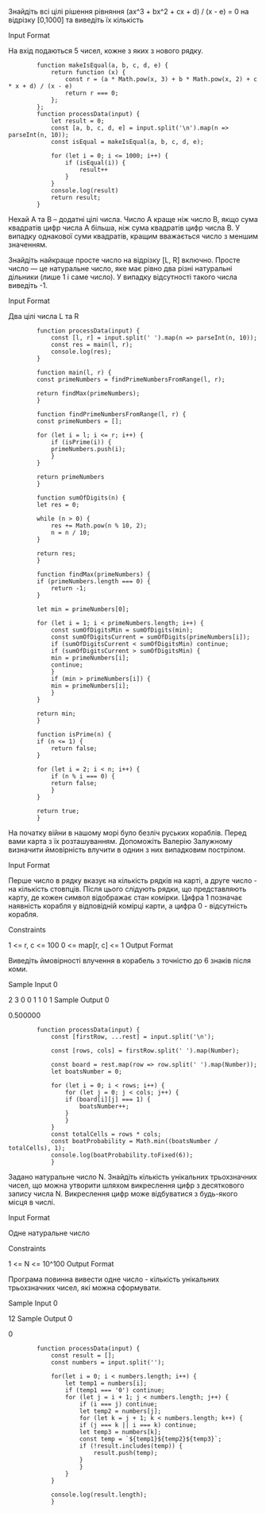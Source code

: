 Знайдіть всі цілі рішення рівняння (ax^3 + bx^2 + cx + d) / (x - e) = 0 на відрізку [0,1000] та виведіть їх кількість

Input Format

На вхід подаються 5 чисел, кожне з яких з нового рядку.

            function makeIsEqual(a, b, c, d, e) {
                return function (x) {
                    const r = (a * Math.pow(x, 3) + b * Math.pow(x, 2) + c * x + d) / (x - e) 
                    return r === 0;
                };
            };
            function processData(input) {
                let result = 0;
                const [a, b, c, d, e] = input.split('\n').map(n => parseInt(n, 10));
                const isEqual = makeIsEqual(a, b, c, d, e);
                
                for (let i = 0; i <= 1000; i++) {
                    if (isEqual(i)) {
                        result++
                    }
                }
                console.log(result)
                return result;
            }

Нехай A та B – додатні цілі числа. Число A краще ніж число B, якщо сума квадратів цифр числа A більша, ніж сума квадратів цифр числа B. У випадку однакової суми квадратів, кращим вважається число з меншим значенням.

Знайдіть найкраще просте число на відрізку [L, R] включно. Просте число — це натуральне число, яке має рівно два різні натуральні дільники (лише 1 і саме число). У випадку відсутності такого числа виведіть -1.

Input Format

Два цілі числа L та R

            function processData(input) {
                const [l, r] = input.split(' ').map(n => parseInt(n, 10));
                const res = main(l, r);
                console.log(res);
            } 

            function main(l, r) {
            const primeNumbers = findPrimeNumbersFromRange(l, r);

            return findMax(primeNumbers);
            }

            function findPrimeNumbersFromRange(l, r) {
            const primeNumbers = [];

            for (let i = l; i <= r; i++) {
                if (isPrime(i)) {
                primeNumbers.push(i);
                }
            }

            return primeNumbers
            }

            function sumOfDigits(n) {
            let res = 0;

            while (n > 0) {
                res += Math.pow(n % 10, 2);
                n = n / 10;
            }

            return res;
            }

            function findMax(primeNumbers) {
            if (primeNumbers.length === 0) {
                return -1;
            }

            let min = primeNumbers[0];

            for (let i = 1; i < primeNumbers.length; i++) {
                const sumOfDigitsMin = sumOfDigits(min);
                const sumOfDigitsCurrent = sumOfDigits(primeNumbers[i]);
                if (sumOfDigitsCurrent < sumOfDigitsMin) continue;
                if (sumOfDigitsCurrent > sumOfDigitsMin) {
                min = primeNumbers[i];
                continue;
                }
                if (min > primeNumbers[i]) {
                min = primeNumbers[i];
                }
            }

            return min;
            }

            function isPrime(n) {
            if (n <= 1) {
                return false;
            }

            for (let i = 2; i < n; i++) {
                if (n % i === 0) {
                return false;
                }
            }

            return true;
            }

На початку війни в нашому морі було безліч руських кораблів. Перед вами карта з їх розташуванням. Допоможіть Валерію Залужному визначити ймовірність влучити в однин з них випадковим пострілом.

Input Format

Перше число в рядку вказує на кількість рядків на карті, а друге число - на кількість стовпців. Після цього слідують рядки, що представляють карту, де кожен символ відображає стан комірки. Цифра 1 позначає наявність корабля у відповідній комірці карти, а цифра 0 - відсутність корабля.

Constraints

1 <= r, c <= 100
0 <= map[r, c] <= 1
Output Format

Виведіть ймовірності влучення в корабель з точністю до 6 знаків після коми.

Sample Input 0

2 3
0 0 1
1 0 1
Sample Output 0

0.500000

            function processData(input) {
                const [firstRow, ...rest] = input.split('\n');

                const [rows, cols] = firstRow.split(' ').map(Number);

                const board = rest.map(row => row.split(' ').map(Number));
                let boatsNumber = 0;

                for (let i = 0; i < rows; i++) {
                    for (let j = 0; j < cols; j++) {
                    if (board[i][j] === 1) {
                        boatsNumber++;
                    }
                    }
                }
                const totalCells = rows * cols;
                const boatProbability = Math.min((boatsNumber / totalCells), 1);
                console.log(boatProbability.toFixed(6));
                }

Задано натуральне число N. Знайдіть кількість унікальних трьохзначних чисел, що можна утворити шляхом викреслення цифр з десяткового запису числа N. Викреслення цифр може відбуватися з будь-якого місця в числі.

Input Format

Одне натуральне число

Constraints

1 <= N <= 10^100
Output Format

Програма повинна вивести одне число - кількість унікальних трьохзначних чисел, які можна сформувати.

Sample Input 0

12
Sample Output 0

0

            function processData(input) {
                const result = [];
                const numbers = input.split('');

                for(let i = 0; i < numbers.length; i++) {
                    let temp1 = numbers[i];
                    if (temp1 === '0') continue;
                    for (let j = i + 1; j < numbers.length; j++) {
                        if (i === j) continue;
                        let temp2 = numbers[j];
                        for (let k = j + 1; k < numbers.length; k++) {
                        if (j === k || i === k) continue;
                        let temp3 = numbers[k];
                        const temp = `${temp1}${temp2}${temp3}`;
                        if (!result.includes(temp)) {
                            result.push(temp);
                        }
                        }
                    }
                }

                console.log(result.length);
                } 
